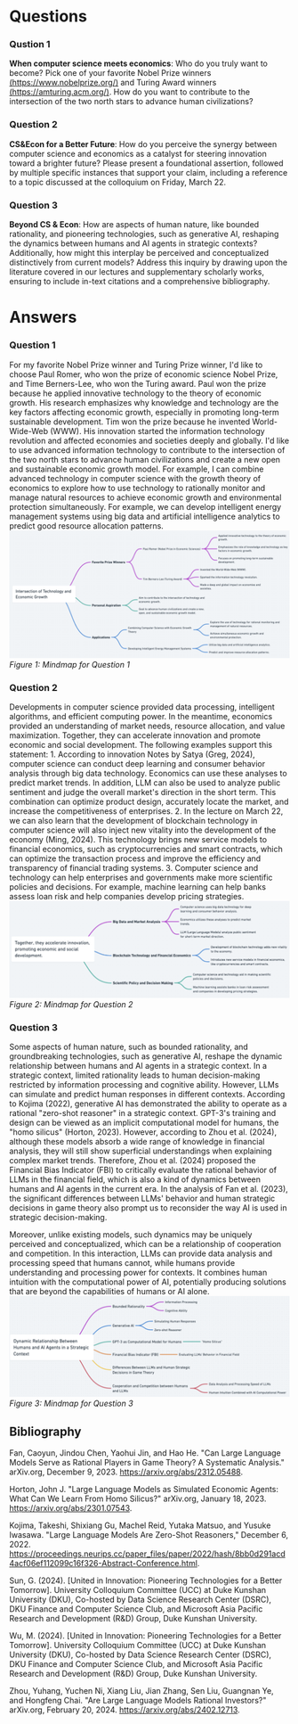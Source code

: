 # Questions

### Qustion 1
**When computer science meets economics**: Who do you truly want to become? Pick one of your favorite Nobel Prize winners [(https://www.nobelprize.org/)](https://www.nobelprize.org/) and Turing Award winners [(https://amturing.acm.org/)](https://amturing.acm.org/). How do you want to contribute to the intersection of the two north stars to advance human civilizations?
### Question 2
**CS&Econ for a Better Future**: How do you perceive the synergy between computer science and economics as a catalyst for steering innovation toward a brighter future? Please present a foundational assertion, followed by multiple specific instances that support your claim, including a reference to a topic discussed at the colloquium on Friday, March 22.
### Question 3
**Beyond CS & Econ**: How are aspects of human nature, like bounded rationality, and pioneering technologies, such as generative AI, reshaping the dynamics between humans and AI agents in strategic contexts? Additionally, how might this interplay be perceived and conceptualized distinctively from current models? Address this inquiry by drawing upon the literature covered in our lectures and supplementary scholarly works, ensuring to include in-text citations and a comprehensive bibliography.

# Answers

### Question 1
For my favorite Nobel Prize winner and Turing Prize winner, I'd like to choose Paul Romer, who won the prize of economic science Nobel Prize, and Time Berners-Lee, who won the Turing award. Paul won the prize because he applied innovative technology to the theory of economic growth. His research emphasizes why knowledge and technology are the key factors affecting economic growth, especially in promoting long-term sustainable development. Tim won the prize because he invented World-Wide-Web (WWW). His innovation started the information technology revolution and affected economies and societies deeply and globally. I'd like to use advanced information technology to contribute to the intersection of the two north stars to advance human civilizations and create a new open and sustainable economic growth model. For example, I can combine advanced technology in computer science with the growth theory of economics to explore how to use technology to rationally monitor and manage natural resources to achieve economic growth and environmental protection simultaneously. For example, we can develop intelligent energy management systems using big data and artificial intelligence analytics to predict good resource allocation patterns.
![mindmap1](images/mindmap1.jpg)
*Figure 1: Mindmap for Question 1*
### Question 2
Developments in computer science provided data processing, intelligent algorithms, and efficient computing power. In the meantime, economics provided an understanding of market needs, resource allocation, and value maximization. Together, they can accelerate innovation and promote economic and social development. The following examples support this statement: 1. According to innovation Notes by Satya (Greg, 2024), computer science can conduct deep learning and consumer behavior analysis through big data technology. Economics can use these analyses to predict market trends. In addition, LLM can also be used to analyze public sentiment and judge the overall market's direction in the short term. This combination can optimize product design, accurately locate the market, and increase the competitiveness of enterprises. 2. In the lecture on March 22, we can also learn that the development of blockchain technology in computer science will also inject new vitality into the development of the economy (Ming, 2024). This technology brings new service models to financial economics, such as cryptocurrencies and smart contracts, which can optimize the transaction process and improve the efficiency and transparency of financial trading systems. 3. Computer science and technology can help enterprises and governments make more scientific policies and decisions. For example, machine learning can help banks assess loan risk and help companies develop pricing strategies.
![mindmap2](images/mindmap2.jpg)
*Figure 2: Mindmap for Question 2*
### Question 3
Some aspects of human nature, such as bounded rationality, and groundbreaking technologies, such as generative AI, reshape the dynamic relationship between humans and AI agents in a strategic context. In a strategic context, limited rationality leads to human decision-making restricted by information processing and cognitive ability. However, LLMs can simulate and predict human responses in different contexts. According to Kojima (2022), generative AI has demonstrated the ability to operate as a rational "zero-shot reasoner" in a strategic context. GPT-3's training and design can be viewed as an implicit computational model for humans, the "homo silicus" (Horton, 2023). However, according to Zhou et al. (2024), although these models absorb a wide range of knowledge in financial analysis, they will still show superficial understandings when explaining complex market trends. Therefore, Zhou et al. (2024) proposed the Financial Bias Indicator (FBI) to critically evaluate the rational behavior of LLMs in the financial field, which is also a kind of dynamics between humans and AI agents in the current era. In the analysis of Fan et al. (2023), the significant differences between LLMs' behavior and human strategic decisions in game theory also prompt us to reconsider the way AI is used in strategic decision-making.

Moreover, unlike existing models, such dynamics may be uniquely perceived and conceptualized, which can be a relationship of cooperation and competition. In this interaction, LLMs can provide data analysis and processing speed that humans cannot, while humans provide understanding and processing power for contexts. It combines human intuition with the computational power of AI, potentially producing solutions that are beyond the capabilities of humans or AI alone.
![mindmap3](images/mindmap3.jpg)
*Figure 3: Mindmap for Question 3*
## Bibliography
Fan, Caoyun, Jindou Chen, Yaohui Jin, and Hao He. "Can Large Language Models Serve as Rational Players in Game Theory? A Systematic Analysis." arXiv.org, December 9, 2023. https://arxiv.org/abs/2312.05488.

Horton, John J. "Large Language Models as Simulated Economic Agents: What Can We Learn From Homo Silicus?" arXiv.org, January 18, 2023. https://arxiv.org/abs/2301.07543.

Kojima, Takeshi, Shixiang Gu, Machel Reid, Yutaka Matsuo, and Yusuke Iwasawa. "Large Language Models Are Zero-Shot Reasoners," December 6, 2022. https://proceedings.neurips.cc/paper_files/paper/2022/hash/8bb0d291acd4acf06ef112099c16f326-Abstract-Conference.html.

Sun, G. (2024). [United in Innovation: Pioneering Technologies for a Better Tomorrow]. University Colloquium Committee (UCC) at Duke Kunshan University (DKU), Co-hosted by Data Science Research Center (DSRC), DKU Finance and Computer Science Club, and Microsoft Asia Pacific Research and Development (R&D) Group, Duke Kunshan University.

Wu, M. (2024). [United in Innovation: Pioneering Technologies for a Better Tomorrow]. University Colloquium Committee (UCC) at Duke Kunshan University (DKU), Co-hosted by Data Science Research Center (DSRC), DKU Finance and Computer Science Club, and Microsoft Asia Pacific Research and Development (R&D) Group, Duke Kunshan University.

Zhou, Yuhang, Yuchen Ni, Xiang Liu, Jian Zhang, Sen Liu, Guangnan Ye, and Hongfeng Chai. "Are Large Language Models Rational Investors?" arXiv.org, February 20, 2024. https://arxiv.org/abs/2402.12713.
